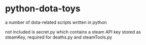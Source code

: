 # python-dota-toys
a number of dota-related scripts written in python

not included is secret.py which contains a steam API key stored as steamKey, required for deaths.py and steamTools.py
